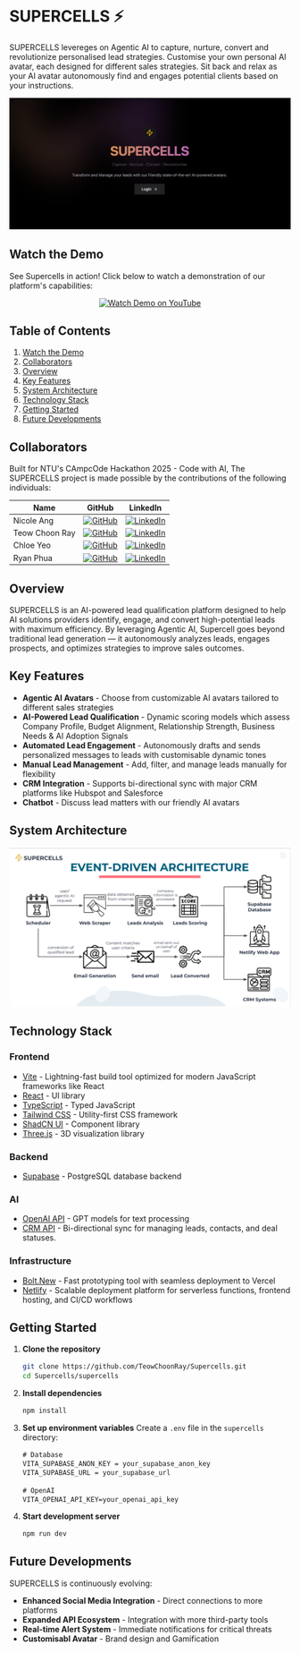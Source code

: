 # SUPERCELLS ⚡️

SUPERCELLS levereges on Agentic AI to capture, nurture, convert and revolutionize personalised lead strategies. Customise your own personal AI avatar, each designed for different sales strategies. Sit back and relax as your AI avatar autonomously find and engages potential clients based on your instructions.

<p align="center">
  <img src="landing page.png" alt="Supercells Landing Page">
</p>

## Watch the Demo

See Supercells in action! Click below to watch a demonstration of our platform's capabilities:

<p align="center">
  <a href="https://youtu.be/-Q3KlCV2iQU?si=Ftp9WrCa_ygLV6sO" title="Supercells Demo">
    <img src="https://img.shields.io/badge/YouTube-Watch%20Demo-red?style=for-the-badge&logo=youtube&logoColor=white" alt="Watch Demo on YouTube">
  </a>
</p>

## Table of Contents
1. [Watch the Demo](#watch-the-demo)
2. [Collaborators](#collaborators)
3. [Overview](#overview)
4. [Key Features](#key-features)
5. [System Architecture](#system-architecture)
6. [Technology Stack](#technology-stack)
7. [Getting Started](#getting-started)
8. [Future Developments](#future-developments)

## Collaborators

Built for NTU's CAmpcOde Hackathon 2025 - Code with AI, The SUPERCELLS project is made possible by the contributions of the following individuals:

| Name | GitHub | LinkedIn |
|------|--------|----------|
| Nicole Ang | [![GitHub](https://img.shields.io/badge/github-%23121011.svg?style=for-the-badge&logo=github&logoColor=white)](https://github.com/nicoleang18) | [![LinkedIn](https://img.shields.io/badge/linkedin-%230077B5.svg?style=for-the-badge&logo=linkedin&logoColor=white)](https://www.linkedin.com/in/nicoleang18/) |
| Teow Choon Ray | [![GitHub](https://img.shields.io/badge/github-%23121011.svg?style=for-the-badge&logo=github&logoColor=white)](https://github.com/TeowChoonRay) | [![LinkedIn](https://img.shields.io/badge/linkedin-%230077B5.svg?style=for-the-badge&logo=linkedin&logoColor=white)](https://www.linkedin.com/in/choonray/) |
| Chloe Yeo | [![GitHub](https://img.shields.io/badge/github-%23121011.svg?style=for-the-badge&logo=github&logoColor=white)](https://github.com/itschloechloe) | [![LinkedIn](https://img.shields.io/badge/linkedin-%230077B5.svg?style=for-the-badge&logo=linkedin&logoColor=white)](https://www.linkedin.com/in/chloeyeo-yangenxi/)|
| Ryan Phua | [![GitHub](https://img.shields.io/badge/github-%23121011.svg?style=for-the-badge&logo=github&logoColor=white)](https://github.com/ryanphua) | [![LinkedIn](https://img.shields.io/badge/linkedin-%230077B5.svg?style=for-the-badge&logo=linkedin&logoColor=white)](https://www.linkedin.com/in/ryanphua02/) |

## Overview

SUPERCELLS is an AI-powered lead qualification platform designed to help AI solutions providers identify, engage, and convert high-potential leads with maximum efficiency. By leveraging Agentic AI, Supercell goes beyond traditional lead generation — it autonomously analyzes leads, engages prospects, and optimizes strategies to improve sales outcomes.

## Key Features

- **Agentic AI Avatars** - Choose from customizable AI avatars tailored to different sales strategies
- **AI-Powered Lead Qualification** - Dynamic scoring models which assess Company Profile, Budget Alignment, Relationship Strength, Business Needs & AI Adoption Signals
- **Automated Lead Engagement** - Autonomously drafts and sends personalized messages to leads with customisable dynamic tones
- **Manual Lead Management** - Add, filter, and manage leads manually for flexibility
- **CRM Integration** - Supports bi-directional sync with major CRM platforms like Hubspot and Salesforce
- **Chatbot** - Discuss lead matters with our friendly AI avatars

## System Architecture
<p align="center">
  <img src="architecture.png" alt="Supercells Architecture">
</p>

## Technology Stack

### Frontend
- [Vite](https://vite.dev) - Lightning-fast build tool optimized for modern JavaScript frameworks like React
- [React](https://reactjs.org) - UI library
- [TypeScript](https://www.typescriptlang.org) - Typed JavaScript
- [Tailwind CSS](https://tailwindcss.com) - Utility-first CSS framework
- [ShadCN UI](https://ui.shadcn.com) - Component library
- [Three.js](https://threejs.org) - 3D visualization library

### Backend
- [Supabase](https://supabase.com) - PostgreSQL database backend

### AI
- [OpenAI API](https://openai.com) - GPT models for text processing
- [CRM API](https://www.hubspot.com) -  Bi-directional sync for managing leads, contacts, and deal statuses.

### Infrastructure
- [Bolt.New](https://bolt.new) -  Fast prototyping tool with seamless deployment to Vercel
- [Netlify](https://www.netlify.com) -  Scalable deployment platform for serverless functions, frontend hosting, and CI/CD workflows

## Getting Started

1. **Clone the repository**
   ```bash
   git clone https://github.com/TeowChoonRay/Supercells.git
   cd Supercells/supercells
   ```

2. **Install dependencies**
   ```bash
   npm install
   ```

3. **Set up environment variables**
   Create a `.env` file in the `supercells` directory:
   ```env
   # Database
   VITA_SUPABASE_ANON_KEY = your_supabase_anon_key
   VITA_SUPABASE_URL = your_supabase_url

   # OpenAI
   VITA_OPENAI_API_KEY=your_openai_api_key
   ```

4. **Start development server**
   ```bash
   npm run dev
   ```

## Future Developments
SUPERCELLS is continuously evolving:

- **Enhanced Social Media Integration** - Direct connections to more platforms
- **Expanded API Ecosystem** - Integration with more third-party tools
- **Real-time Alert System** - Immediate notifications for critical threats
- **Customisabl Avatar** - Brand design and Gamification
